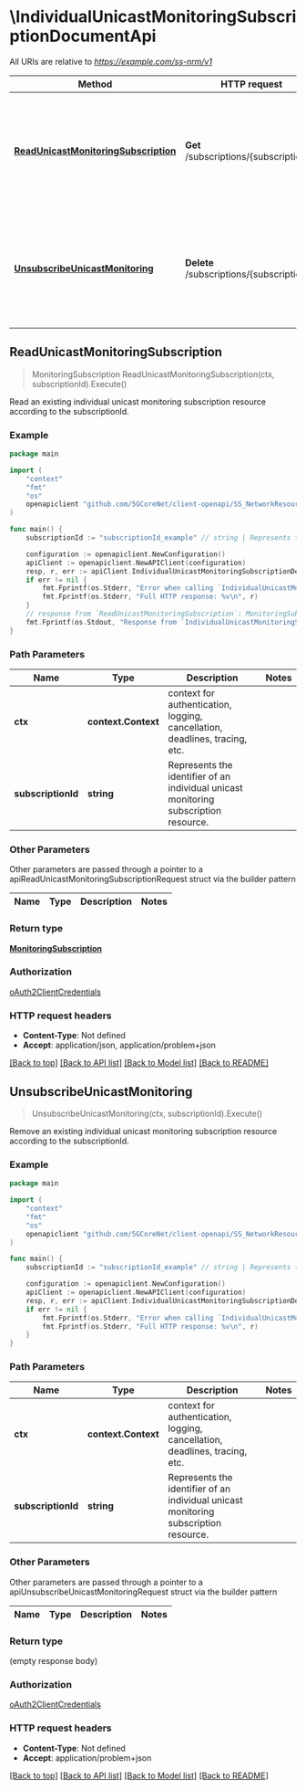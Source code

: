 # \IndividualUnicastMonitoringSubscriptionDocumentApi

All URIs are relative to *https://example.com/ss-nrm/v1*

Method | HTTP request | Description
------------- | ------------- | -------------
[**ReadUnicastMonitoringSubscription**](IndividualUnicastMonitoringSubscriptionDocumentApi.md#ReadUnicastMonitoringSubscription) | **Get** /subscriptions/{subscriptionId} | Read an existing individual unicast monitoring subscription resource according to the subscriptionId.
[**UnsubscribeUnicastMonitoring**](IndividualUnicastMonitoringSubscriptionDocumentApi.md#UnsubscribeUnicastMonitoring) | **Delete** /subscriptions/{subscriptionId} | Remove an existing individual unicast monitoring subscription resource according to the subscriptionId.



## ReadUnicastMonitoringSubscription

> MonitoringSubscription ReadUnicastMonitoringSubscription(ctx, subscriptionId).Execute()

Read an existing individual unicast monitoring subscription resource according to the subscriptionId.

### Example

```go
package main

import (
    "context"
    "fmt"
    "os"
    openapiclient "github.com/5GCoreNet/client-openapi/SS_NetworkResourceMonitoring"
)

func main() {
    subscriptionId := "subscriptionId_example" // string | Represents the identifier of an individual unicast monitoring subscription resource. 

    configuration := openapiclient.NewConfiguration()
    apiClient := openapiclient.NewAPIClient(configuration)
    resp, r, err := apiClient.IndividualUnicastMonitoringSubscriptionDocumentApi.ReadUnicastMonitoringSubscription(context.Background(), subscriptionId).Execute()
    if err != nil {
        fmt.Fprintf(os.Stderr, "Error when calling `IndividualUnicastMonitoringSubscriptionDocumentApi.ReadUnicastMonitoringSubscription``: %v\n", err)
        fmt.Fprintf(os.Stderr, "Full HTTP response: %v\n", r)
    }
    // response from `ReadUnicastMonitoringSubscription`: MonitoringSubscription
    fmt.Fprintf(os.Stdout, "Response from `IndividualUnicastMonitoringSubscriptionDocumentApi.ReadUnicastMonitoringSubscription`: %v\n", resp)
}
```

### Path Parameters


Name | Type | Description  | Notes
------------- | ------------- | ------------- | -------------
**ctx** | **context.Context** | context for authentication, logging, cancellation, deadlines, tracing, etc.
**subscriptionId** | **string** | Represents the identifier of an individual unicast monitoring subscription resource.  | 

### Other Parameters

Other parameters are passed through a pointer to a apiReadUnicastMonitoringSubscriptionRequest struct via the builder pattern


Name | Type | Description  | Notes
------------- | ------------- | ------------- | -------------


### Return type

[**MonitoringSubscription**](MonitoringSubscription.md)

### Authorization

[oAuth2ClientCredentials](../README.md#oAuth2ClientCredentials)

### HTTP request headers

- **Content-Type**: Not defined
- **Accept**: application/json, application/problem+json

[[Back to top]](#) [[Back to API list]](../README.md#documentation-for-api-endpoints)
[[Back to Model list]](../README.md#documentation-for-models)
[[Back to README]](../README.md)


## UnsubscribeUnicastMonitoring

> UnsubscribeUnicastMonitoring(ctx, subscriptionId).Execute()

Remove an existing individual unicast monitoring subscription resource according to the subscriptionId.

### Example

```go
package main

import (
    "context"
    "fmt"
    "os"
    openapiclient "github.com/5GCoreNet/client-openapi/SS_NetworkResourceMonitoring"
)

func main() {
    subscriptionId := "subscriptionId_example" // string | Represents the identifier of an individual unicast monitoring subscription resource. 

    configuration := openapiclient.NewConfiguration()
    apiClient := openapiclient.NewAPIClient(configuration)
    resp, r, err := apiClient.IndividualUnicastMonitoringSubscriptionDocumentApi.UnsubscribeUnicastMonitoring(context.Background(), subscriptionId).Execute()
    if err != nil {
        fmt.Fprintf(os.Stderr, "Error when calling `IndividualUnicastMonitoringSubscriptionDocumentApi.UnsubscribeUnicastMonitoring``: %v\n", err)
        fmt.Fprintf(os.Stderr, "Full HTTP response: %v\n", r)
    }
}
```

### Path Parameters


Name | Type | Description  | Notes
------------- | ------------- | ------------- | -------------
**ctx** | **context.Context** | context for authentication, logging, cancellation, deadlines, tracing, etc.
**subscriptionId** | **string** | Represents the identifier of an individual unicast monitoring subscription resource.  | 

### Other Parameters

Other parameters are passed through a pointer to a apiUnsubscribeUnicastMonitoringRequest struct via the builder pattern


Name | Type | Description  | Notes
------------- | ------------- | ------------- | -------------


### Return type

 (empty response body)

### Authorization

[oAuth2ClientCredentials](../README.md#oAuth2ClientCredentials)

### HTTP request headers

- **Content-Type**: Not defined
- **Accept**: application/problem+json

[[Back to top]](#) [[Back to API list]](../README.md#documentation-for-api-endpoints)
[[Back to Model list]](../README.md#documentation-for-models)
[[Back to README]](../README.md)

